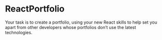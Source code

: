 # ReactPortfolio
Your task is to create a portfolio, using your new React skills to help set you apart from other developers whose portfolios don’t use the latest technologies.
